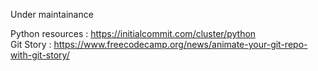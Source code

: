 Under maintainance

Python resources : https://initialcommit.com/cluster/python <br>
Git Story : https://www.freecodecamp.org/news/animate-your-git-repo-with-git-story/ <br>


